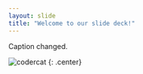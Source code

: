 ```yaml
---
layout: slide
title: "Welcome to our slide deck!"
---
```

Caption changed.

![codercat](https://octodex.github.com/images/megacat-2.png)
{: .center}
